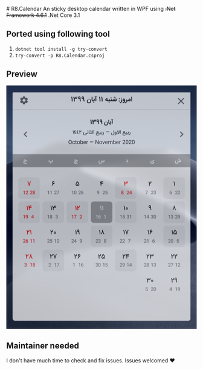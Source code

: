﻿﻿# R8.Calendar
An sticky desktop calendar written in WPF using ~~.Net Framework 4.6.1~~ .Net Core 3.1


## Ported using following tool
1. `dotnet tool install -g try-convert`
2. `try-convert -p R8.Calendar.csproj`

## Preview
![preview](assets/preview.png)

## Maintainer needed
I don't have much time to check and fix issues. Issues welcomed :heart: